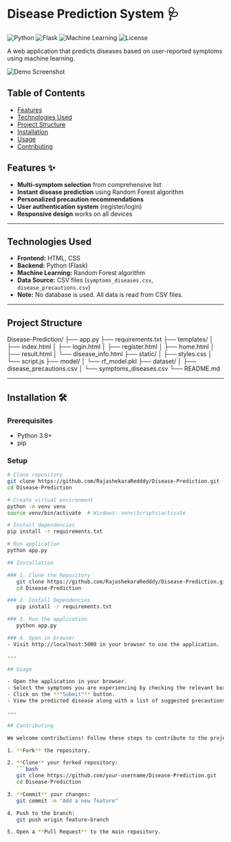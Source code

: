 # Disease Prediction System 🩺

![Python](https://img.shields.io/badge/Python-3.8%2B-blue)
![Flask](https://img.shields.io/badge/Flask-2.0%2B-lightgrey)
![Machine Learning](https://img.shields.io/badge/Machine%20Learning-Random%20Forest-orange)
![License](https://img.shields.io/badge/License-MIT-green)

A web application that predicts diseases based on user-reported symptoms using machine learning.

![Demo Screenshot](static/screenshot.png) <!-- Add actual screenshot path -->

## Table of Contents

- [Features](#features)
- [Technologies Used](#technologies-used)
- [Project Structure](#project-structure)
- [Installation](#installation)
- [Usage](#usage)
- [Contributing](#contributing)

## Features ✨

- **Multi-symptom selection** from comprehensive list
- **Instant disease prediction** using Random Forest algorithm
- **Personalized precaution recommendations**
- **User authentication system** (register/login)
- **Responsive design** works on all devices

---

## Technologies Used

- **Frontend:** HTML, CSS  
- **Backend:** Python (Flask)  
- **Machine Learning:** Random Forest algorithm  
- **Data Source:** CSV files (`symptoms_diseases.csv`, `disease_precautions.csv`)  
- **Note:** No database is used. All data is read from CSV files.

---

## Project Structure

Disease-Prediction/
├── app.py
├── requirements.txt
├── templates/
│ ├── index.html
│ ├── login.html
│ ├── register.html
│ ├── home.html
│ ├── result.html
│ └── disease_info.html
├── static/
│ ├── styles.css
│ └── script.js
├── model/
│ └── rf_model.pkl
├── dataset/
│ ├── disease_precautions.csv
│ └── symptoms_diseases.csv
└── README.md

---

## Installation 🛠️

### Prerequisites
- Python 3.8+
- pip

### Setup
```bash
# Clone repository
git clone https://github.com/RajashekaraRedddy/Disease-Prediction.git
cd Disease-Prediction

# Create virtual environment
python -m venv venv
source venv/bin/activate  # Windows: venv\Scripts\activate

# Install dependencies
pip install -r requirements.txt

# Run application
python app.py

## Installation

### 1. Clone the Repository
   git clone https://github.com/RajashekaraRedddy/Disease-Prediction.git
   cd Disease-Prediction

### 2. Install Dependencies
   pip install -r requirements.txt

### 3. Run the application
   python app.py

### 4. Open in browser
- Visit http://localhost:5000 in your browser to use the application.

---

## Usage

- Open the application in your browser.
- Select the symptoms you are experiencing by checking the relevant boxes.
- Click on the **"Submit"** button.
- View the predicted disease along with a list of suggested precautions.

---

## Contributing

We welcome contributions! Follow these steps to contribute to the project:

1. **Fork** the repository.

2. **Clone** your forked repository:
   ```bash
   git clone https://github.com/your-username/Disease-Prediction.git
   cd Disease-Prediction

3. **Commit** your changes:
   git commit -m "Add a new feature"

4. Push to the branch:
   git push origin feature-branch

5. Open a **Pull Request** to the main repository.

